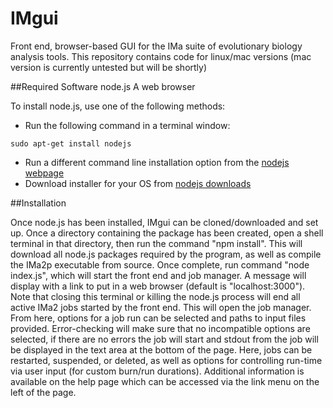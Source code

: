 # IMgui
Front end, browser-based GUI for the IMa suite of evolutionary biology analysis tools. This repository contains code for linux/mac versions (mac version is currently untested but will be shortly)

##Required Software
node.js
A web browser

To install node.js, use one of the following methods:
* Run the following command in a terminal window:
```
sudo apt-get install nodejs
```
* Run a different command line installation option from the [nodejs webpage](https://nodejs.org/en/download/package-manager/)
* Download installer for your OS from [nodejs downloads](https://nodejs.org/en/download/)

##Installation

Once node.js has been installed, IMgui can be cloned/downloaded and set up. Once a directory containing the package has been created, open a shell terminal in that directory, then run the command "npm install". This will download all node.js packages required by the program, as well as compile the IMa2p executable from source. Once complete, run command "node index.js", which will start the front end and job manager. A message will display with a link to put in a web browser (default is "localhost:3000"). Note that closing this terminal or killing the node.js process will end all active IMa2 jobs started by the front end. This will open the job manager. From here, options for a job run can be selected and paths to input files provided. Error-checking will make sure that no incompatible options are selected, if there are no errors the job will start and stdout from the job will be displayed in the text area at the bottom of the page. Here, jobs can be restarted, suspended, or deleted, as well as options for controlling run-time via user input (for custom burn/run durations). Additional information is available on the help page which can be accessed via the link menu on the left of the page. 
